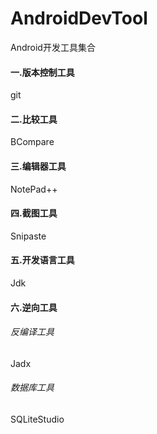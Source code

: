 # AndroidDevTool
Android开发工具集合

#### 一.版本控制工具
git

#### 二.比较工具
BCompare

#### 三.编辑器工具
NotePad++

#### 四.截图工具
Snipaste

#### 五.开发语言工具
Jdk

#### 六.逆向工具
###### 反编译工具
Jadx
###### 数据库工具
SQLiteStudio

